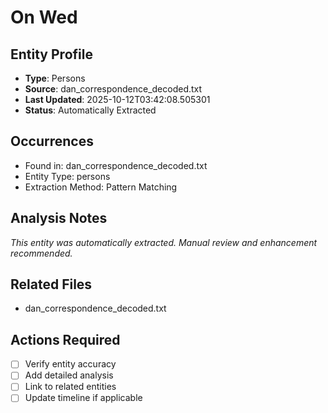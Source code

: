 # On Wed

## Entity Profile
- **Type**: Persons
- **Source**: dan_correspondence_decoded.txt
- **Last Updated**: 2025-10-12T03:42:08.505301
- **Status**: Automatically Extracted

## Occurrences
- Found in: dan_correspondence_decoded.txt
- Entity Type: persons
- Extraction Method: Pattern Matching

## Analysis Notes
*This entity was automatically extracted. Manual review and enhancement recommended.*

## Related Files
- dan_correspondence_decoded.txt

## Actions Required
- [ ] Verify entity accuracy
- [ ] Add detailed analysis
- [ ] Link to related entities
- [ ] Update timeline if applicable
